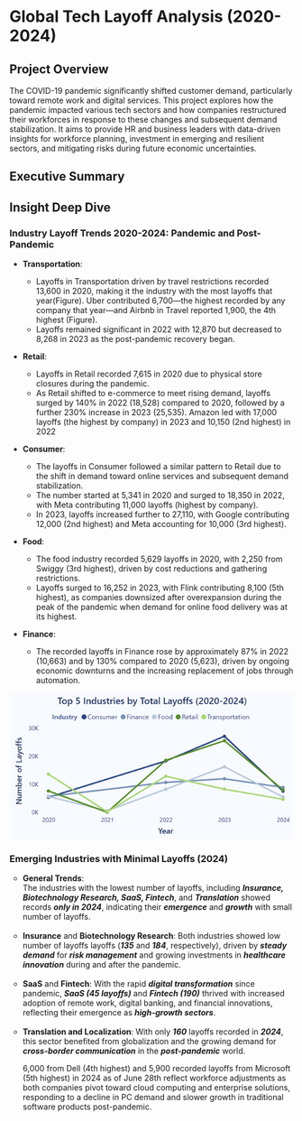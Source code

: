 # Global Tech Layoff Analysis (2020-2024)

## Project Overview
The COVID-19 pandemic significantly shifted customer demand, particularly toward remote work and digital services. This project explores how the pandemic impacted various tech sectors and how companies restructured their workforces in response to these changes and subsequent demand stabilization. It aims to provide HR and business leaders with data-driven insights for workforce planning, investment in emerging and resilient sectors, and mitigating risks during future economic uncertainties.

## Executive Summary

## Insight Deep Dive

### Industry Layoff Trends 2020-2024: Pandemic and Post-Pandemic 
  
* <strong>Transportation</strong>:
  - Layoffs in Transportation driven by travel restrictions recorded 13,600 in 2020, making it the industry with the most layoffs that year(Figure). Uber contributed 6,700—the highest recorded by any company that year—and Airbnb in Travel reported 1,900, the 4th highest (Figure).
  - Layoffs remained significant in 2022 with 12,870 but decreased to 8,268 in 2023 as the post-pandemic recovery began.
  
* <strong>Retail</strong>:
   - Layoffs in Retail recorded 7,615 in 2020 due to physical store closures during the pandemic. 
   - As Retail shifted to e-commerce to meet rising demand, layoffs surged by 140% in 2022 (18,528) compared to 2020, followed by a further 230% increase in 2023 (25,535). Amazon led with 17,000 layoffs (the highest by company) in 2023 and 10,150 (2nd highest) in 2022

* <strong>Consumer</strong>:
  - The layoffs in Consumer followed a similar pattern to Retail due to the shift in demand toward online services and subsequent demand stabilization. 
  - The number started at 5,341 in 2020 and surged to 18,350 in 2022, with Meta contributing 11,000 layoffs (highest by company).
  - In 2023, layoffs increased further to 27,110, with Google contributing 12,000 (2nd highest) and Meta accounting for 10,000 (3rd highest).  

* <strong>Food</strong>:
  - The food industry recorded 5,629 layoffs in 2020, with 2,250 from Swiggy (3rd highest), driven by cost reductions and gathering restrictions.
  - Layoffs surged to 16,252 in 2023, with Flink contributing 8,100 (5th highest), as companies downsized after overexpansion during the peak of the pandemic when demand for online food delivery was at its highest.

* <strong>Finance</strong>:
  - The recorded layoffs in Finance rose by approximately 87% in 2022 (10,663) and by 130% compared to 2020 (5,623), driven by ongoing economic downturns and the increasing replacement of jobs through automation.


<center>
  <img src="Screenshots/Top5Industry.png" alt="Top 5 Industry" width="500" height="auto"/>
</center>
 
 ### Emerging Industries with Minimal Layoffs (2024)
<ul style="list-style-type: circle; font-weight: light;">
 <li>
  <strong>General Trends</strong>: <br/>
   The industries with the lowest number of layoffs, including <em><strong>Insurance, Biotechnology Research, SaaS, Fintech</em></strong>, and <em><strong>Translation</em></strong> showed records <em><strong>only in 2024</em></strong>, indicating their <em><strong>emergence</em></strong> and <em><strong>growth</em></strong> with small number of layoffs.
  </li>
  <br/>
  
  <li>
  <strong>Insurance</strong> and <strong>Biotechnology Research</strong>: Both industries showed low number of layoffs layoffs (<em><strong>135</em></strong> and <em><strong>184</em></strong>, respectively), driven by <em><strong>steady demand</em></strong> for <em><strong>risk management</em></strong> and growing investments in <em><strong>healthcare innovation</em></strong> during and after the pandemic.
    </li>
  <br/>

  <li>
<strong>SaaS</strong> and <strong>Fintech</strong>: With the rapid <em><strong>digital transformation</em></strong> since pandemic, <em><strong>SaaS (45 layoffs)</em></strong> and <em><strong>Fintech (190)</em></strong> thrived with increased adoption of remote work, digital banking, and financial innovations, reflecting their emergence as <em><strong>high-growth sectors</em></strong>.
    </li>
  <br/>

  <li>
<strong>Translation and Localization</strong>: With only <em><strong>160</em></strong> layoffs recorded in <em><strong>2024</em></strong>, this sector benefited from globalization and the growing demand for <em><strong>cross-border communication</em></strong> in the <em><strong>post-pandemic</em></strong> world.
    </li>

  6,000 from Dell (4th highest) and 5,900 recorded layoffs from Microsoft (5th highest) in 2024 as of June 28th reflect workforce adjustments as both companies pivot toward cloud computing and enterprise solutions, responding to a decline in PC demand and slower growth in traditional software products post-pandemic.
  <br/>
  </ul>


